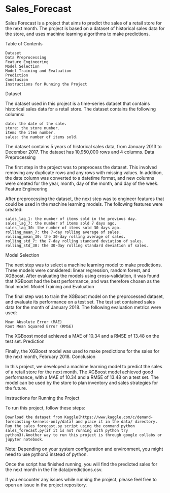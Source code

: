 # Sales_Forecast
Sales Forecast is a project that aims to predict the sales of a retail store for the next month. The project is based on a dataset of historical sales data for the store, and uses machine learning algorithms to make predictions.

Table of Contents
    
    Dataset
    Data Preprocessing
    Feature Engineering
    Model Selection
    Model Training and Evaluation
    Prediction
    Conclusion
    Instructions for Running the Project

Dataset

The dataset used in this project is a time-series dataset that contains historical sales data for a retail store. The dataset contains the following columns:

    date: the date of the sale.
    store: the store number.
    item: the item number.
    sales: the number of items sold.

The dataset contains 5 years of historical sales data, from January 2013 to December 2017. The dataset has 10,950,000 rows and 4 columns.
Data Preprocessing

The first step in the project was to preprocess the dataset. This involved removing any duplicate rows and any rows with missing values. In addition, the date column was converted to a datetime format, and new columns were created for the year, month, day of the month, and day of the week.
Feature Engineering

After preprocessing the dataset, the next step was to engineer features that could be used in the machine learning models. The following features were created:

    sales_lag_1: the number of items sold in the previous day.
    sales_lag_7: the number of items sold 7 days ago.
    sales_lag_30: the number of items sold 30 days ago.
    rolling_mean_7: the 7-day rolling average of sales.
    rolling_mean_30: the 30-day rolling average of sales.
    rolling_std_7: the 7-day rolling standard deviation of sales.
    rolling_std_30: the 30-day rolling standard deviation of sales.

Model Selection

The next step was to select a machine learning model to make predictions. Three models were considered: linear regression, random forest, and XGBoost. After evaluating the models using cross-validation, it was found that XGBoost had the best performance, and was therefore chosen as the final model.
Model Training and Evaluation

The final step was to train the XGBoost model on the preprocessed dataset, and evaluate its performance on a test set. The test set contained sales data for the month of January 2018. The following evaluation metrics were used:

    Mean Absolute Error (MAE)
    Root Mean Squared Error (RMSE)

The XGBoost model achieved a MAE of 10.34 and a RMSE of 13.48 on the test set.
Prediction

Finally, the XGBoost model was used to make predictions for the sales for the next month, February 2018.
Conclusion

In this project, we developed a machine learning model to predict the sales of a retail store for the next month. The XGBoost model achieved good performance, with a MAE of 10.34 and a RMSE of 13.48 on a test set. The model can be used by the store to plan inventory and sales strategies for the future.

Instructions for Running the Project

To run this project, follow these steps:

    Download the dataset from Kaggle(https://www.kaggle.com/c/demand-forecasting-kernels-only/data) and place it in the data/ directory.
    Run the sales_forecast.py script using the command python sales_forecast.py(if it is not running with python try python3).Another way to run this project is through google collabs or jupyter notebook.

Note: Depending on your system configuration and environment, you might need to use python3 instead of python.

Once the script has finished running, you will find the predicted sales for the next month in the file data/predictions.csv.

If you encounter any issues while running the project, please feel free to open an issue in the project repository.
